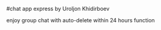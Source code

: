 #chat app express by Uroljon Khidirboev

enjoy group chat with auto-delete within 24 hours function
